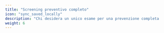 ```yaml
---
title: "Screening preventivo completo"
icon: "sync_saved_locally"
description: "Chi desidera un unico esame per una prevenzione completa fa una scelta ottima con una risonanza magnetica, perché copre numerosi rischi diversi."
weight: 6
---
```

